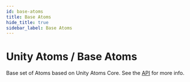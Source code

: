 ```yaml
---
id: base-atoms
title: Base Atoms
hide_title: true
sidebar_label: Base Atoms
---
```


# Unity Atoms / Base Atoms

Base set of Atoms based on Unity Atoms Core. See the [API](../api/unityatoms.baseatoms) for more info.

